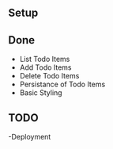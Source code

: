 ## Setup

## Done

- List Todo Items
- Add Todo Items
- Delete Todo Items
- Persistance of Todo Items
- Basic Styling

## TODO

-Deployment
